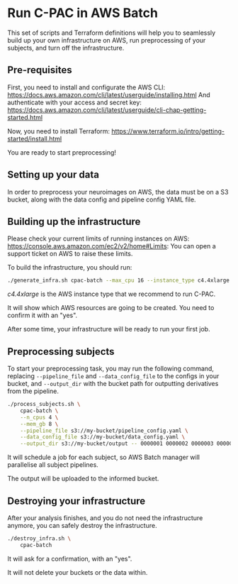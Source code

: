 # Run C-PAC in AWS Batch

This set of scripts and Terraform definitions will help you to seamlessly build up your own infrastructure on AWS, run preprocessing of your subjects, and turn off the infrastructure.

## Pre-requisites

First, you need to install and configurate the AWS CLI: https://docs.aws.amazon.com/cli/latest/userguide/installing.html
And authenticate with your access and secret key: https://docs.aws.amazon.com/cli/latest/userguide/cli-chap-getting-started.html

Now, you need to install Terraform: https://www.terraform.io/intro/getting-started/install.html

You are ready to start preprocessing!

## Setting up your data

In order to preprocess your neuroimages on AWS, the data must be on a S3 bucket, along with the data config and pipeline config YAML file.

## Building up the infrastructure

Please check your current limits of running instances on AWS: https://console.aws.amazon.com/ec2/v2/home#Limits:
You can open a support ticket on AWS to raise these limits.

To build the infrastructure, you should run:
```bash
./generate_infra.sh cpac-batch --max_cpu 16 --instance_type c4.4xlarge
```

*c4.4xlarge* is the AWS instance type that we recommend to run C-PAC.

It will show which AWS resources are going to be created. You need to confirm it with an "yes".

After some time, your infrastructure will be ready to run your first job.

## Preprocessing subjects

To start your preprocessing task, you may run the following command, replacing `--pipeline_file` and `--data_config_file` 
to the configs in your bucket, and `--output_dir` with the bucket path for outputting derivatives from the pipeline.

```bash
./process_subjects.sh \
    cpac-batch \
    --n_cpus 4 \
    --mem_gb 8 \
    --pipeline_file s3://my-bucket/pipeline_config.yaml \
    --data_config_file s3://my-bucket/data_config.yaml \
    --output_dir s3://my-bucket/output -- 0000001 0000002 0000003 0000004
```

It will schedule a job for each subject, so AWS Batch manager will parallelise all subject pipelines.

The output will be uploaded to the informed bucket.

## Destroying your infrastructure

After your analysis finishes, and you do not need the infrastructure anymore, you can safely destroy the infrastructure.

```bash
./destroy_infra.sh \
    cpac-batch
```

It will ask for a confirmation, with an "yes".

It will not delete your buckets or the data within.